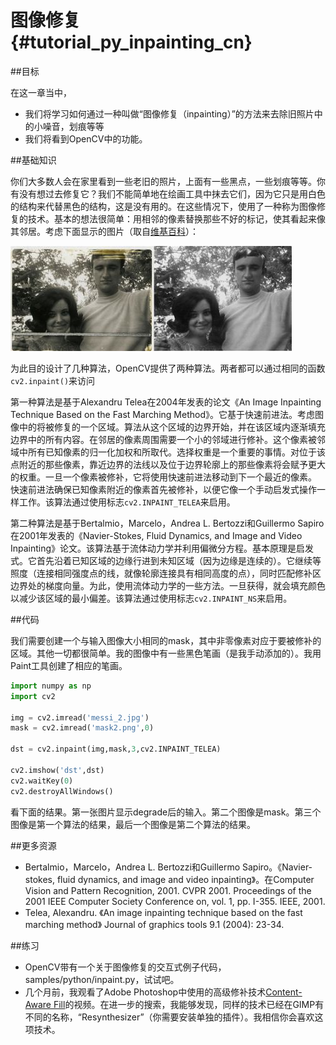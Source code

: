 # 图像修复 {#tutorial_py_inpainting_cn}

##目标

在这一章当中，

- 我们将学习如何通过一种叫做“图像修复（inpainting）”的方法来去除旧照片中的小噪音，划痕等等
- 我们将看到OpenCV中的功能。

##基础知识

你们大多数人会在家里看到一些老旧的照片，上面有一些黑点，一些划痕等等。你有没有想过去修复它？我们不能简单地在绘画工具中抹去它们，因为它只是用白色的结构来代替黑色的结构，这是没有用的。在这些情况下，使用了一种称为图像修复的技术。基本的想法很简单：用相邻的像素替换那些不好的标记，使其看起来像其邻居。考虑下面显示的图片（取自[维基百科](https://zh.wikipedia.org/wiki/图像修复)）：

![image](images/inpaint_basics.jpg)

为此目的设计了几种算法，OpenCV提供了两种算法。两者都可以通过相同的函数`cv2.inpaint()`来访问

第一种算法是基于Alexandru Telea在2004年发表的论文《An Image Inpainting Technique Based on the Fast Marching Method》。它基于快速前进法。考虑图像中的将被修复的一个区域。算法从这个区域的边界开始，并在该区域内逐渐填充边界中的所有内容。在邻居的像素周围需要一个小的邻域进行修补。这个像素被邻域中所有已知像素的归一化加权和所取代。选择权重是一个重要的事情。对位于该点附近的那些像素，靠近边界的法线以及位于边界轮廓上的那些像素将会赋予更大的权重。一旦一个像素被修补，它将使用快速前进法移动到下一个最近的像素。 快速前进法确保已知像素附近的像素首先被修补，以便它像一个手动启发式操作一样工作。该算法通过使用标志`cv2.INPAINT_TELEA`来启用。

第二种算法是基于Bertalmio，Marcelo，Andrea L. Bertozzi和Guillermo Sapiro在2001年发表的《Navier-Stokes, Fluid Dynamics, and Image and Video Inpainting》论文。该算法基于流体动力学并利用偏微分方程。基本原理是启发式。它首先沿着已知区域的边缘行进到未知区域（因为边缘是连续的）。它继续等照度（连接相同强度点的线，就像轮廓连接具有相同高度的点），同时匹配修补区边界处的梯度向量。为此，使用流体动力学的一些方法。一旦获得，就会填充颜色以减少该区域的最小偏差。该算法通过使用标志`cv2.INPAINT_NS`来启用。

##代码

我们需要创建一个与输入图像大小相同的mask，其中非零像素对应于要被修补的区域。其他一切都很简单。我的图像中有一些黑色笔画（是我手动添加的）。我用Paint工具创建了相应的笔画。

```python
import numpy as np
import cv2

img = cv2.imread('messi_2.jpg')
mask = cv2.imread('mask2.png',0)

dst = cv2.inpaint(img,mask,3,cv2.INPAINT_TELEA)

cv2.imshow('dst',dst)
cv2.waitKey(0)
cv2.destroyAllWindows()
```

看下面的结果。第一张图片显示degrade后的输入。第二个图像是mask。第三个图像是第一个算法的结果，最后一个图像是第二个算法的结果。



##更多资源

- Bertalmio，Marcelo，Andrea L. Bertozzi和Guillermo Sapiro。《Navier-stokes, fluid dynamics, and image and video inpainting》。在Computer Vision and Pattern Recognition, 2001. CVPR 2001. Proceedings of the 2001 IEEE Computer Society Conference on, vol. 1, pp. I-355. IEEE, 2001.
- Telea, Alexandru. 《An image inpainting technique based on the fast marching method》 Journal of graphics tools 9.1 (2004): 23-34.

##练习

- OpenCV带有一个关于图像修复的交互式例子代码，samples/python/inpaint.py，试试吧。
- 几个月前，我观看了Adobe Photoshop中使用的高级修补技术[Content-Aware Fill](http://www.youtube.com/watch?v=ZtoUiplKa2A)的视频。在进一步的搜索，我能够发现，同样的技术已经在GIMP有不同的名称，“Resynthesizer”（你需要安装单独的插件）。我相信你会喜欢这项技术。